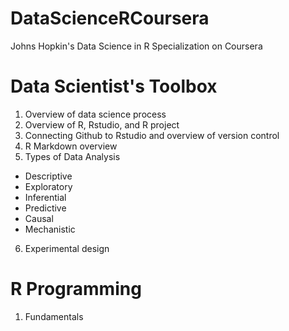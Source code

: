 # DataScienceRCoursera
Johns Hopkin's Data Science in R Specialization on Coursera

# Data Scientist's Toolbox
1) Overview of data science process
2) Overview of R, Rstudio, and R project
3) Connecting Github to Rstudio and overview of version control
4) R Markdown overview
5) Types of Data Analysis
  + Descriptive
  + Exploratory
  + Inferential
  + Predictive
  + Causal
  + Mechanistic
6) Experimental design

# R Programming
1) Fundamentals
